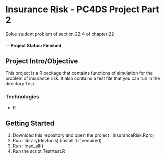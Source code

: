 # Insurance Risk - PC4DS Project Part 2
Solve student problem of section 22.4 of chapter 22

#### -- Project Status: Finished

## Project Intro/Objective
This project is a R package that contains functions of simulation for the problem of insurance risk. It also contains a test file that you can run in the directory Test.

### Technologies
* R

## Getting Started
1. Download this repository and open the project : insuranceRisk.Rproj
2. Run : library(devtools) (install it if required)
3. Run : load_all()
4. Run the script Test/test.R
